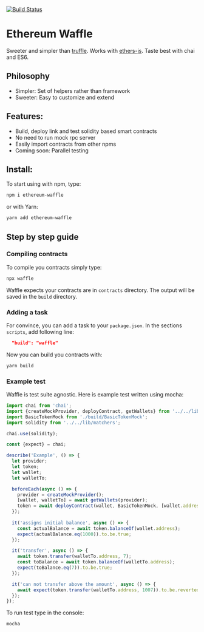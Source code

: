 [![Build Status](https://travis-ci.com/EthWorks/Waffle.svg?token=xjj4U84eSFwEsYLTc5Qe&branch=master)](https://travis-ci.com/EthWorks/Waffle)

# Ethereum Waffle
Sweeter and simpler than [truffle](https://github.com/trufflesuite/truffle). Works with [ethers-js](https://github.com/ethers-io/ethers.js/). Taste best with chai and ES6.

## Philosophy
* Simpler: Set of helpers rather than framework
* Sweeter: Easy to customize and extend

## Features:
* Build, deploy link and test solidity based smart contracts
* No need to run mock rpc server
* Easily import contracts from other npms
* Coming soon: Parallel testing

## Install:
To start using with npm, type:
```sh
npm i ethereum-waffle
```

or with Yarn:
```sh
yarn add ethereum-waffle
```

## Step by step guide

### Compiling contracts

To compile you contracts simply type:
```sh
npx waffle
```

Waffle expects your contracts are in `contracts` directory.  The output will be saved in the `build` directory.

### Adding a task
For convince, you can add a task to your `package.json`. In the sections `scripts`, add following line:
```json
  "build": "waffle"        
```

Now you can build you contracts with:
```sh
yarn build
```

### Example test
Waffle is test suite agnostic. Here is example test written using mocha:

```js
import chai from 'chai';
import {createMockProvider, deployContract, getWallets} from '../../lib/waffle';
import BasicTokenMock from './build/BasicTokenMock';
import solidity from '../../lib/matchers';

chai.use(solidity);

const {expect} = chai;

describe('Example', () => {
  let provider;
  let token;
  let wallet;
  let walletTo;

  beforeEach(async () => {
    provider = createMockProvider();
    [wallet, walletTo] = await getWallets(provider);
    token = await deployContract(wallet, BasicTokenMock, [wallet.address, 1000]);  
  });
  
  it('assigns initial balance', async () => {
    const actualBalance = await token.balanceOf(wallet.address);
    expect(actualBalance.eq(1000)).to.be.true;
  });  

  it('transfer', async () => {
    await token.transfer(walletTo.address, 7);
    const toBalance = await token.balanceOf(walletTo.address);
    expect(toBalance.eq(7)).to.be.true;
  });

  it('can not transfer above the amount', async () => {
    await expect(token.transfer(walletTo.address, 1007)).to.be.reverted;
  });
});
```

To run test type in the console:
```sh
mocha
```
